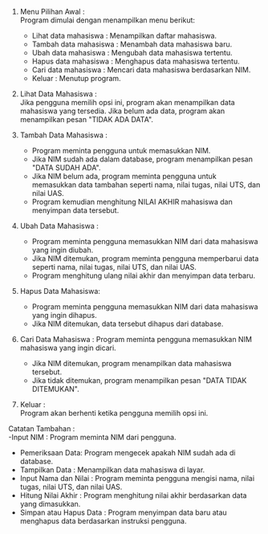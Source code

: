 1. Menu Pilihan Awal :  
   Program dimulai dengan menampilkan menu berikut:  
   - Lihat data mahasiswa : Menampilkan daftar mahasiswa.  
   - Tambah data mahasiswa : Menambah data mahasiswa baru.  
   - Ubah data mahasiswa : Mengubah data mahasiswa tertentu.  
   - Hapus data mahasiswa : Menghapus data mahasiswa tertentu.  
   - Cari data mahasiswa : Mencari data mahasiswa berdasarkan NIM.  
   - Keluar : Menutup program.  

2. Lihat Data Mahasiswa :   
   Jika pengguna memilih opsi ini, program akan menampilkan data mahasiswa yang tersedia. Jika belum ada data, program akan menampilkan pesan "TIDAK ADA DATA".  

3. Tambah Data Mahasiswa :  
   - Program meminta pengguna untuk memasukkan NIM.  
   - Jika NIM sudah ada dalam database, program menampilkan pesan "DATA SUDAH ADA".  
   - Jika NIM belum ada, program meminta pengguna untuk memasukkan data tambahan seperti nama, nilai tugas, nilai UTS, dan nilai UAS.  
   - Program kemudian menghitung NILAI AKHIR mahasiswa dan menyimpan data tersebut.  

4. Ubah Data Mahasiswa :  
   - Program meminta pengguna memasukkan NIM dari data mahasiswa yang ingin diubah.  
   - Jika NIM ditemukan, program meminta pengguna memperbarui data seperti nama, nilai tugas, nilai UTS, dan nilai UAS.  
   - Program menghitung ulang nilai akhir dan menyimpan data terbaru.  

5. Hapus Data Mahasiswa:  
   - Program meminta pengguna memasukkan NIM dari data mahasiswa yang ingin dihapus.  
   - Jika NIM ditemukan, data tersebut dihapus dari database.  

6. Cari Data Mahasiswa : 
Program meminta pengguna memasukkan NIM mahasiswa yang ingin dicari.  
   - Jika NIM ditemukan, program menampilkan data mahasiswa tersebut.  
   - Jika tidak ditemukan, program menampilkan pesan "DATA TIDAK DITEMUKAN".  

7. Keluar :  
   Program akan berhenti ketika pengguna memilih opsi ini.  

 Catatan Tambahan :   
-Input NIM : Program meminta NIM dari pengguna.  
- Pemeriksaan Data: Program mengecek apakah NIM sudah ada di database.  
- Tampilkan Data : Menampilkan data mahasiswa di layar.  
- Input Nama dan Nilai : Program meminta pengguna mengisi nama, nilai tugas, nilai UTS, dan nilai UAS.  
- Hitung Nilai Akhir : Program menghitung nilai akhir berdasarkan data yang dimasukkan.  
- Simpan atau Hapus Data : Program menyimpan data baru atau menghapus data berdasarkan instruksi pengguna.
